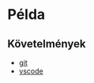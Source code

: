# Példa

## Követelmények

- [git](https://git-scm.com/downloads)
- [vscode](https://code.visualstudio.com/)
